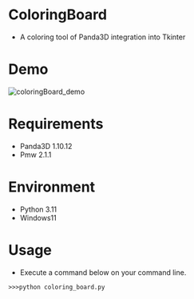 # ColoringBoard
* A coloring tool of Panda3D integration into Tkinter

# Demo

![coloringBoard_demo](https://user-images.githubusercontent.com/48859041/209815822-74002137-9737-47a6-a69b-7f0c656f5adb.gif)
 
# Requirements
* Panda3D 1.10.12
* Pmw 2.1.1

# Environment
* Python 3.11
* Windows11

# Usage
* Execute a command below on your command line.
```
>>>python coloring_board.py
```
